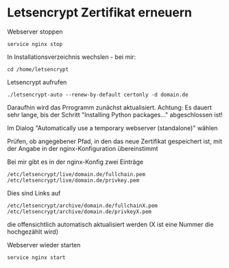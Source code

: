 # Letsencrypt Zertifikat erneuern

Webserver stoppen

    service nginx stop

In Installationsverzeichnis wechslen - bei mir:

    cd /home/letsencrypt

Letsencrypt aufrufen 

    ./letsencrypt-auto --renew-by-default certonly -d domain.de

Daraufhin wird das Prrogramm zunächst aktualisiert.
Achtung: Es dauert sehr lange, bis der Schritt "Installing Python packages..." abgeschlossen ist!

Im Dialog "Automatically use a temporary webserver (standalone)" wählen

Prüfen, ob angegebener Pfad, in den das neue Zertifikat gespeichert ist, mit der Angabe in der nginx-Konfiguration übereinstimmt

Bei mir gibt es in der nginx-Konfig zwei Einträge

    /etc/letsencrypt/live/domain.de/fullchain.pem
    /etc/letsencrypt/live/domain.de/privkey.pem
    
Dies sind Links auf

    /etc/letsencrypt/archive/domain.de/fullchainX.pem
    /etc/letsencrypt/archive/domain.de/privkeyX.pem

die offensichtlich automatisch aktualisiert werden (X ist eine Nummer die hochgezählt wird)

Webserver wieder starten

    service nginx start



